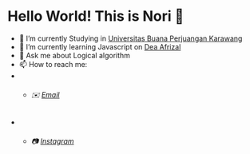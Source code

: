 # Hello World! This is Nori 👋

<!--
**Noriishere/Noriishere** is a ✨ _special_ ✨ repository because its `README.md` (this file) appears on your GitHub profile.

Here are some ideas to get you started:

- 🔭 I’m currently working on ...
- 🌱 I’m currently learning ...
- 👯 I’m looking to collaborate on ...
- 🤔 I’m looking for help with ...
- 💬 Ask me about ...
- 📫 How to reach me: ...
- 😄 Pronouns: ...
- ⚡ Fun fact: ...
-->
- 🔭 I’m currently Studying in [Universitas Buana Perjuangan Karawang](https://ubpkarawang.ac.id/)
- 🌱 I’m currently learning Javascript on [Dea Afrizal](https://www.youtube.com/@deaafrizal)
- 💬 Ask me about Logical algorithm
- 📫 How to reach me:
- - ###### ✉️ [Email](bagasb65nurdiansyah@gmail.com)
- - ###### 📷 [Instagram](https://instagram.com/bagasnrdiansy)